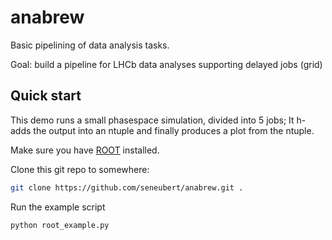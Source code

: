 # anabrew
Basic pipelining of data analysis tasks. 

Goal: build a pipeline for LHCb data analyses supporting delayed jobs (grid)

## Quick start

This demo runs a small phasespace simulation, divided into 5 jobs; It 
h-adds the output into an ntuple and finally produces a plot from the ntuple. 

Make sure you have [ROOT](http://root.cern.ch) installed.

Clone this git repo to somewhere:
````bash
git clone https://github.com/seneubert/anabrew.git .
````

Run the example script
````bash
python root_example.py 
````
